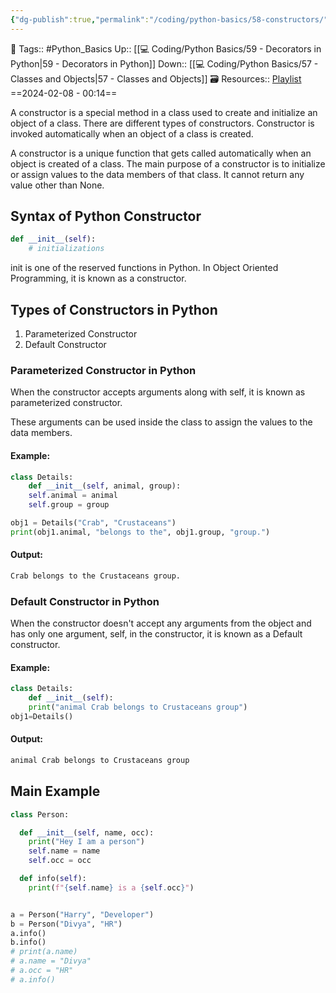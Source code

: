```yaml
---
{"dg-publish":true,"permalink":"/coding/python-basics/58-constructors/","dgPassFrontmatter":true,"noteIcon":"3","created":"2024-02-08T00:14:39.548+05:30","updated":"2024-02-12T11:29:57.173+05:30"}
---
```


🧶 Tags:: #Python_Basics 
Up:: [[💻 Coding/Python Basics/59 - Decorators in Python\|59 - Decorators in Python]]
Down:: [[💻 Coding/Python Basics/57 - Classes and Objects\|57 - Classes and Objects]]
🗃 Resources:: [Playlist](https://www.youtube.com/playlist?list=PLu0W_9lII9agwh1XjRt242xIpHhPT2llg)
==2024-02-08 - 00:14==

A constructor is a special method in a class used to create and initialize an object of a class. There are different types of constructors. Constructor is invoked automatically when an object of a class is created.

A constructor is a unique function that gets called automatically when an object is created of a class. The main purpose of a constructor is to initialize or assign values to the data members of that class. It cannot return any value other than None.

## Syntax of Python Constructor
```python
def __init__(self):
	# initializations
```

init is one of the reserved functions in Python. In Object Oriented Programming, it is known as a constructor.

## Types of Constructors in Python
1. Parameterized Constructor
2. Default Constructor

### Parameterized Constructor in Python
When the constructor accepts arguments along with self, it is known as parameterized constructor.

These arguments can be used inside the class to assign the values to the data members.

#### Example:
```python
class Details:
	def __init__(self, animal, group):
	self.animal = animal
	self.group = group

obj1 = Details("Crab", "Crustaceans")
print(obj1.animal, "belongs to the", obj1.group, "group.")
```

#### Output:
```python
Crab belongs to the Crustaceans group.
```

### Default Constructor in Python
When the constructor doesn't accept any arguments from the object and has only one argument, self, in the constructor, it is known as a Default constructor.

#### Example:
```python
class Details:
	def __init__(self):
	print("animal Crab belongs to Crustaceans group")
obj1=Details()
```

#### Output:
```python
animal Crab belongs to Crustaceans group
```

## Main Example
```python
class Person:

  def __init__(self, name, occ):
    print("Hey I am a person")
    self.name = name
    self.occ = occ

  def info(self):
    print(f"{self.name} is a {self.occ}")


a = Person("Harry", "Developer")
b = Person("Divya", "HR") 
a.info()
b.info()
# print(a.name)
# a.name = "Divya"
# a.occ = "HR"
# a.info()
```